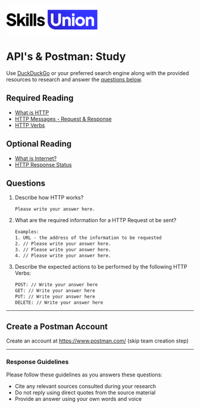 [<img src="assets/images/su-logo.png" alt="Skills Union Logo" height="80px" />](https://www.skillsunion.com/)

# API's & Postman: Study

Use [DuckDuckGo](https://duckduckgo.com/) or your preferred search engine along with the provided resources to research and answer the [questions below](#questions).

## Required Reading

- [What is HTTP](https://developer.mozilla.org/en-US/docs/Web/HTTP)
- [HTTP Messages - Request & Response](https://developer.mozilla.org/en-US/docs/Web/HTTP/Messages)
- [HTTP Verbs](https://developer.mozilla.org/en-US/docs/Web/HTTP/Methods)

## Optional Reading

- [What is Internet?](https://youtu.be/Dxcc6ycZ73M)
- [HTTP Response Status](https://developer.mozilla.org/en-US/docs/Web/HTTP/Status)

## Questions

1. Describe how HTTP works?

   ```
   Please write your answer here.
   ```

2. What are the required information for a HTTP Request ot be sent?

   ```
   Examples:
   1. URL - the address of the information to be requested
   2. // Please write your answer here.
   3. // Please write your answer here.
   4. // Please write your answer here.
   ```

3. Describe the expected actions to be performed by the following HTTP Verbs:

   ```
   POST: // Write your answer here
   GET: // Write your answer here
   PUT: // Write your answer here
   DELETE: // Write your answer here
   ```

---

## Create a Postman Account

Create an account at https://www.postman.com/ (skip team creation step)

---

### Response Guidelines

Please follow these guidelines as you answers these questions:

- Cite any relevant sources consulted during your research
- Do not reply using direct quotes from the source material
- Provide an answer using your own words and voice
